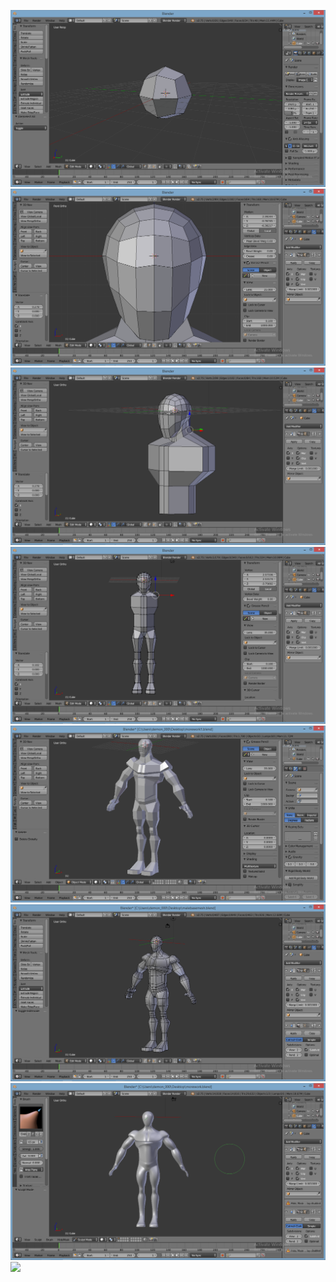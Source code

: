 ![](start.png)
![](face.png)
![](upper_body.png)
![](body.png)
![](hardskin.png)
![](hardedgeskin.png)
![](smoothskin.png)
![](9k1bjE.gif)